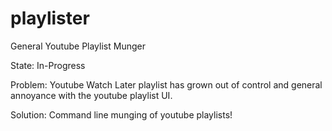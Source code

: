 # playlister
General Youtube Playlist Munger

State: In-Progress

Problem: Youtube Watch Later playlist has grown out of control and general annoyance with the youtube playlist UI.

Solution: Command line munging of youtube playlists!


